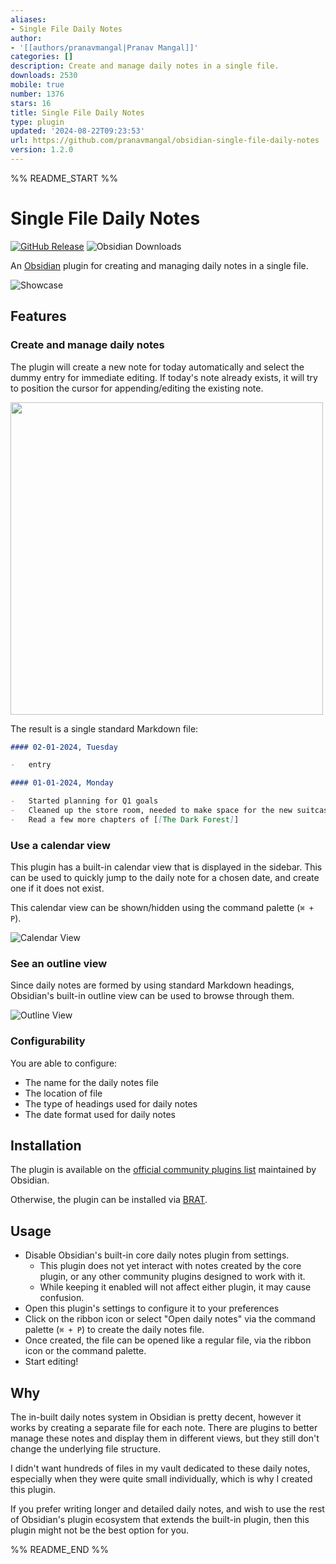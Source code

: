 ```yaml
---
aliases:
- Single File Daily Notes
author:
- '[[authors/pranavmangal|Pranav Mangal]]'
categories: []
description: Create and manage daily notes in a single file.
downloads: 2530
mobile: true
number: 1376
stars: 16
title: Single File Daily Notes
type: plugin
updated: '2024-08-22T09:23:53'
url: https://github.com/pranavmangal/obsidian-single-file-daily-notes
version: 1.2.0
---
```


%% README_START %%

# Single File Daily Notes
[![GitHub Release](https://img.shields.io/github/v/release/pranavmangal/obsidian-single-file-daily-notes?sort=semver&style=for-the-badge&color=%2346A758)](https://github.com/pranavmangal/obsidian-single-file-daily-notes/releases/latest)
![Obsidian Downloads](https://img.shields.io/badge/dynamic/json?url=https%3A%2F%2Fraw.githubusercontent.com%2Fobsidianmd%2Fobsidian-releases%2FHEAD%2Fcommunity-plugin-stats.json&query=%24%5B'single-file-daily-notes'%5D%5B'downloads'%5D&style=for-the-badge&logo=obsidian&label=Downloads&color=%23FFBA18)

An [Obsidian](https://obsidian.md) plugin for creating and managing daily notes in a single file.

![Showcase](https://raw.githubusercontent.com/pranavmangal/obsidian-single-file-daily-notes/HEAD//images/showcase.png)

## Features

### Create and manage daily notes

The plugin will create a new note for today automatically and select the dummy entry for immediate editing. If today's note already exists, it will try to position the cursor for appending/editing the existing note.

<img src='images/editing.png' width='500'>

The result is a single standard Markdown file:

```md
#### 02-01-2024, Tuesday

-   entry

#### 01-01-2024, Monday

-   Started planning for Q1 goals
-   Cleaned up the store room, needed to make space for the new suitcase
-   Read a few more chapters of [[The Dark Forest]]
```

### Use a calendar view

This plugin has a built-in calendar view that is displayed in the sidebar. This can be used to quickly jump to the daily note for a chosen date, and create one if it does not exist.

This calendar view can be shown/hidden using the command palette (`⌘ + P`).

![Calendar View](https://raw.githubusercontent.com/pranavmangal/obsidian-single-file-daily-notes/HEAD//images/calendar-view.png)

### See an outline view

Since daily notes are formed by using standard Markdown headings, Obsidian's built-in outline view can be used to browse through them.

![Outline View](https://raw.githubusercontent.com/pranavmangal/obsidian-single-file-daily-notes/HEAD//images/outline-view.png)

### Configurability

You are able to configure:

-   The name for the daily notes file
-   The location of file
-   The type of headings used for daily notes
-   The date format used for daily notes

## Installation

The plugin is available on the [official community plugins list](https://obsidian.md/plugins?id=single-file-daily-notes) maintained by Obsidian.

Otherwise, the plugin can be installed via [BRAT](https://github.com/TfTHacker/obsidian42-brat).

## Usage

-   Disable Obsidian's built-in core daily notes plugin from settings.
    - This plugin does not yet interact with notes created by the core plugin, or any other community plugins designed to work with it.
    - While keeping it enabled will not affect either plugin, it may cause confusion.
-   Open this plugin's settings to configure it to your preferences
-   Click on the ribbon icon or select "Open daily notes" via the command palette (`⌘ + P`) to create the daily notes file.
-   Once created, the file can be opened like a regular file, via the ribbon icon or the command palette.
-   Start editing!

## Why

The in-built daily notes system in Obsidian is pretty decent, however it works by creating a separate file for each note. There are plugins to better manage these notes and display them in different views, but they still don't change the underlying file structure.

I didn't want hundreds of files in my vault dedicated to these daily notes, especially when they were quite small individually, which is why I created this plugin.

If you prefer writing longer and detailed daily notes, and wish to use the rest of Obsidian's plugin ecosystem that extends the built-in plugin, then this plugin might not be the best option for you.


%% README_END %%